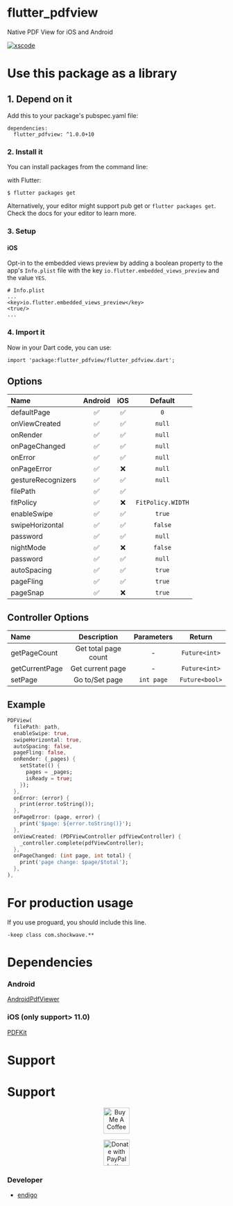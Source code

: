 # flutter_pdfview

Native PDF View for iOS and Android

[![xscode](https://img.shields.io/badge/Available%20on-xs%3Acode-blue?style=?style=plastic&logo=appveyor&logo=data:image/png;base64,iVBORw0KGgoAAAANSUhEUgAAAEAAAABACAMAAACdt4HsAAAAGXRFWHRTb2Z0d2FyZQBBZG9iZSBJbWFnZVJlYWR5ccllPAAAAAZQTFRF////////VXz1bAAAAAJ0Uk5T/wDltzBKAAAAlUlEQVR42uzXSwqAMAwE0Mn9L+3Ggtgkk35QwcnSJo9S+yGwM9DCooCbgn4YrJ4CIPUcQF7/XSBbx2TEz4sAZ2q1RAECBAiYBlCtvwN+KiYAlG7UDGj59MViT9hOwEqAhYCtAsUZvL6I6W8c2wcbd+LIWSCHSTeSAAECngN4xxIDSK9f4B9t377Wd7H5Nt7/Xz8eAgwAvesLRjYYPuUAAAAASUVORK5CYII=)](https://xscode.com/endigo/flutter_pdfview)

# Use this package as a library

## 1. Depend on it

Add this to your package's pubspec.yaml file:

```
dependencies:
  flutter_pdfview: ^1.0.0+10
```

### 2. Install it

You can install packages from the command line:

with Flutter:

```
$ flutter packages get
```

Alternatively, your editor might support pub get or `flutter packages get`. Check the docs for your editor to learn more.

### 3. Setup

#### iOS

Opt-in to the embedded views preview by adding a boolean property to the app's `Info.plist` file
with the key `io.flutter.embedded_views_preview` and the value `YES`.  
```
# Info.plist
...
<key>io.flutter.embedded_views_preview</key>
<true/>
...
```

### 4. Import it

Now in your Dart code, you can use:

```
import 'package:flutter_pdfview/flutter_pdfview.dart';
```

## Options

| Name               | Android | iOS |      Default      |
| :----------------- | :-----: | :-: | :---------------: |
| defaultPage        |   ✅    | ✅  |        `0`        |
| onViewCreated      |   ✅    | ✅  |      `null`       |
| onRender           |   ✅    | ✅  |      `null`       |
| onPageChanged      |   ✅    | ✅  |      `null`       |
| onError            |   ✅    | ✅  |      `null`       |
| onPageError        |   ✅    | ❌  |      `null`       |
| gestureRecognizers |   ✅    | ✅  |      `null`       |
| filePath           |   ✅    | ✅  |                   |
| fitPolicy          |   ✅    | ❌  | `FitPolicy.WIDTH` |
| enableSwipe        |   ✅    | ✅  |      `true`       |
| swipeHorizontal    |   ✅    | ✅  |      `false`      |
| password           |   ✅    | ✅  |      `null`       |
| nightMode          |   ✅    | ❌  |      `false`      |
| password           |   ✅    | ✅  |      `null`       |
| autoSpacing        |   ✅    | ✅  |      `true`       |
| pageFling          |   ✅    | ✅  |      `true`       |
| pageSnap           |   ✅    | ❌  |      `true`       |

## Controller Options

| Name           |     Description      | Parameters |     Return     |
| :------------- | :------------------: | :--------: | :------------: |
| getPageCount   | Get total page count |     -      | `Future<int>`  |
| getCurrentPage |   Get current page   |     -      | `Future<int>`  |
| setPage        |    Go to/Set page    | `int page` | `Future<bool>` |

## Example

```dart
PDFView(
  filePath: path,
  enableSwipe: true,
  swipeHorizontal: true,
  autoSpacing: false,
  pageFling: false,
  onRender: (_pages) {
    setState(() {
      pages = _pages;
      isReady = true;
    });
  },
  onError: (error) {
    print(error.toString());
  },
  onPageError: (page, error) {
    print('$page: ${error.toString()}');
  },
  onViewCreated: (PDFViewController pdfViewController) {
    _controller.complete(pdfViewController);
  },
  onPageChanged: (int page, int total) {
    print('page change: $page/$total');
  },
),
```

# For production usage

If you use proguard, you should include this line.

```
-keep class com.shockwave.**
```

# Dependencies

### Android

[AndroidPdfViewer](https://github.com/barteksc/AndroidPdfViewer)

### iOS (only support> 11.0)

[PDFKit](https://developer.apple.com/documentation/pdfkit)

# Support

# Support

<p align="center">
<a  href="https://www.buymeacoffee.com/endigo" target="_blank"><img src="https://cdn.buymeacoffee.com/buttons/lato-blue.png" alt="Buy Me A Coffee" height=60 ></a>
</p>

<p align="center">
    <a href="https://www.paypal.com/cgi-bin/webscr?cmd=_s-xclick&hosted_button_id=98DC9WJ8782WW&source=url" target="_blank">
   <img height=60 src="https://www.paypalobjects.com/en_US/i/btn/btn_donateCC_LG.gif" border="0" name="submit" title="PayPal - The safer, easier way to pay online!" alt="Donate with PayPal button" >
    </a>
</p>


### Developer

- [endigo](https://github.com/endigo)
